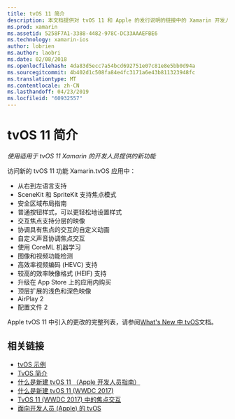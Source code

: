 ```yaml
---
title: tvOS 11 简介
description: 本文档提供对 tvOS 11 和 Apple 的发行说明的链接中的 Xamarin 开发人员提供的新功能的简要概述。
ms.prod: xamarin
ms.assetid: 5258F7A1-3388-4482-978C-DC33AAAEFBE6
ms.technology: xamarin-ios
author: lobrien
ms.author: laobri
ms.date: 02/08/2018
ms.openlocfilehash: 4da83d5ecc7a54bcd692751e07c81e8e5bb0d94a
ms.sourcegitcommit: 4b402d1c508fa84e4fc3171a6e43b811323948fc
ms.translationtype: MT
ms.contentlocale: zh-CN
ms.lasthandoff: 04/23/2019
ms.locfileid: "60932557"
---
```

# <a name="introduction-to-tvos-11"></a>tvOS 11 简介

_使用适用于 tvOS 11 Xamarin 的开发人员提供的新功能_

访问新的 tvOS 11 功能 Xamarin.tvOS 应用中：

- 从右到左语言支持 
- SceneKit 和 SpriteKit 支持焦点模式
- 安全区域布局指南 
- 普通按钮样式，可以更轻松地设置样式
- 交互焦点支持分层的映像
- 协调具有焦点的交互的自定义动画
- 自定义声音协调焦点交互
- 使用 CoreML 机器学习
- 图像和视频功能检测
- 高效率视频编码 (HEVC) 支持
- 较高的效率映像格式 (HEIF) 支持
- 升级在 App Store 上的应用内购买
- 顶层扩展的浅色和深色映像
- AirPlay 2
- 配置文件 2

Apple tvOS 11 中引入的更改的完整列表，请参阅[What's New 中 tvOS](https://developer.apple.com/library/content/releasenotes/General/WhatsNewinTVOS/Articles/tvOS_11_0.html)文档。

## <a name="related-links"></a>相关链接

- [tvOS 示例](https://developer.xamarin.com/samples/tvos/all/)
- [TvOS 简介](~/ios/tvos/index.md)
- [什么是新建 tvOS 11 （Apple 开发人员指南）](https://developer.apple.com/library/content/releasenotes/General/WhatsNewinTVOS/Articles/tvOS_11_0.html)
- [什么是新建 tvOS 11 (WWDC 2017)](https://developer.apple.com/videos/play/wwdc2017/209/)
- [TvOS 11 (WWDC 2017) 中的焦点交互](https://developer.apple.com/videos/play/wwdc2017/224/)
- [面向开发人员 (Apple) 的 tvOS](https://developer.apple.com/tvos/)
